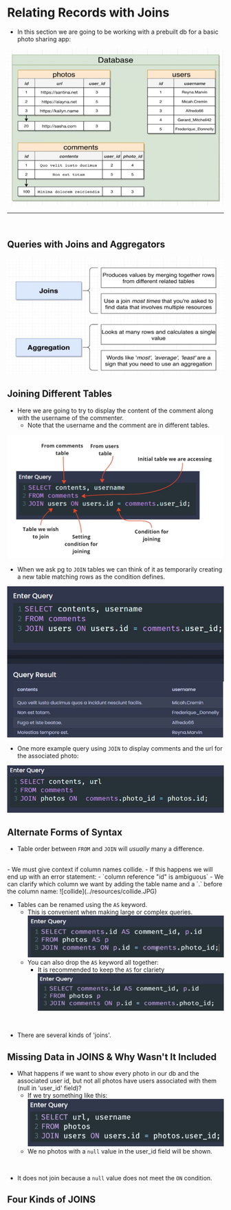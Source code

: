 # Relating Records with Joins

- In this section we are going to be working with a prebuilt db for a basic photo sharing app:

![photos db](../resources/photos-db.JPG)

<hr>
<br>


## Queries with Joins and Aggregators

![joins and aggregators](../resources/j_and_a.JPG)

## Joining Different Tables

- Here we are going to try to display the content of the comment along with the username of the commenter.
  - Note that the username and the comment are in different tables.

![pg join](../resources/pg-join.jpg)

- When we ask pg to `JOIN` tables we can think of it as temporarily creating a new table matching rows as the condition defines.

![user comment](../resources/user_comment.JPG)

- One more example query using `JOIN` to display comments and the url for the associated photo:

![photo](../resources/photo_join.JPG)

## Alternate Forms of Syntax

- Table order between `FROM` and `JOIN` will *usually* many a difference.
<br>
- We must give context if column names collide.
  - If this happens we will end up with an error statement:
    - `column reference "id" is ambiguous`
  - We can clarify which column we want by adding the table name and a `.` before the column name:
![collide](../resources/collide.JPG)

<br>

- Tables can be renamed using the `AS` keyword.
  - This is convenient when making large or complex queries.
![AS](../resources/AS.JPG)
  - You can also drop the `AS` keyword all together:
    - It is recommended to keep the `AS` for clariety
![No AS](../resources/AS_no.JPG)

<br>

- There are several kinds of 'joins'.

## Missing Data in JOINS & Why Wasn't It Included

- What happens if we want to show every photo in our db and the associated user id, but not all photos have users associated with them (null in 'user_id' field)?
  - If we try something like this:
![null join](../resources/null_join.JPG)
  - We no photos with a `null` value in the user_id field will be shown.

<br>

- It does not join because a `null` value does not meet the `ON` condition.

## Four Kinds of JOINS